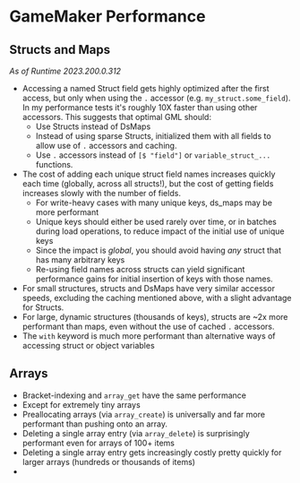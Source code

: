 # GameMaker Performance

## Structs and Maps

*As of Runtime 2023.200.0.312*

- Accessing a named Struct field gets highly optimized after the first access, but only when using the `.` accessor (e.g. `my_struct.some_field`). In my performance tests it's roughly 10X faster than using other accessors. This suggests that optimal GML should:
  - Use Structs instead of DsMaps
  - Instead of using sparse Structs, initialized them with all fields to allow use of `.` accessors and caching.
  - Use `.` accessors instead of `[$ "field"]` or `variable_struct_...` functions.
- The cost of adding each unique struct field names increases quickly each time (globally, across all structs!), but the cost of getting fields increases slowly with the number of fields.
  - For write-heavy cases with many unique keys, ds_maps may be more performant
  - Unique keys should either be used rarely over time, or in batches during load operations, to reduce impact of the initial use of unique keys
  - Since the impact is *global*, you should avoid having *any* struct that has many arbitrary keys
  - Re-using field names across structs can yield significant performance gains for initial insertion of keys with those names.
- For small structures, structs and DsMaps have very similar accessor speeds, excluding the caching mentioned above, with a slight advantage for Structs.
- For large, dynamic structures (thousands of keys), structs are ~2x more performant than maps, even without the use of cached `.` accessors.
- The `with` keyword is much more performant than alternative ways of accessing struct or object variables

## Arrays

- Bracket-indexing and `array_get` have the same performance
- Except for extremely tiny arrays
- Preallocating arrays (via `array_create`) is universally and far more performant than pushing onto an array.
- Deleting a single array entry (via `array_delete`) is surprisingly performant even for arrays of 100+ items
- Deleting a single array entry gets increasingly costly pretty quickly for larger arrays (hundreds or thousands of items)
- 